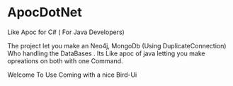 # ApocDotNet
Like Apoc for C# ( For Java Developers)


The project let you make an Neo4j, MongoDb (Using DuplicateConnection) Who handling the DataBases . 
Its Like apoc of java letting you make opreations on both with one Command.

Welcome To Use Coming with a nice Bird-Ui
